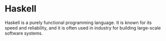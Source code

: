 #   Haskell

Haskell is a purely functional programming language. It is known for its speed and reliability, and it is often used in industry for building large-scale software systems.